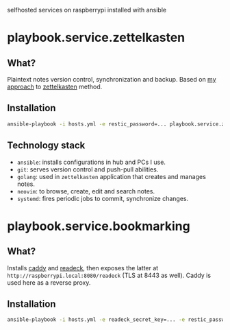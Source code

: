 selfhosted services on raspberrypi installed with ansible

# playbook.service.zettelkasten

## What?

Plaintext notes version control, synchronization and backup. Based on [my
approach](https://github.com/radiand/zettelkasten) to
[zettelkasten](https://en.wikipedia.org/wiki/Zettelkasten) method.

## Installation

```bash
ansible-playbook -i hosts.yml -e restic_password=... playbook.service.zettelkasten.yml
```

## Technology stack

- `ansible`: installs configurations in hub and PCs I use.
- `git`: serves version control and push-pull abilities.
- `golang`: used in `zettelkasten` application that creates and manages notes.
- `neovim`: to browse, create, edit and search notes.
- `systemd`: fires periodic jobs to commit, synchronize changes.

# playbook.service.bookmarking

## What?

Installs [caddy](https://caddyserver.com) and [readeck](https://readeck.org/en),
then exposes the latter at `http://raspberrypi.local:8080/readeck` (TLS at 8443
as well). Caddy is used here as a reverse proxy.

## Installation

```bash
ansible-playbook -i hosts.yml -e readeck_secret_key=... -e restic_password=... playbook.yml
```
